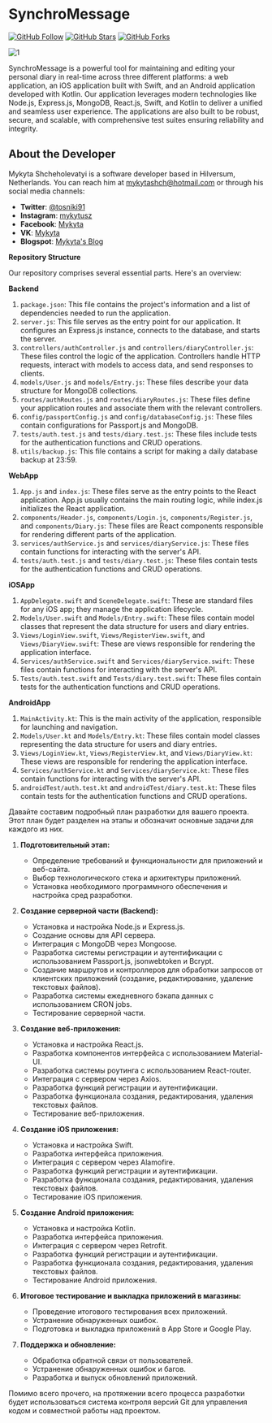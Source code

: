 
# SynchroMessage 

[![GitHub Follow](https://img.shields.io/github/followers/mykytashch?style=social)](https://github.com/mykytashch)
[![GitHub Stars](https://img.shields.io/github/stars/mykytashch/SynchroMessage)](https://github.com/mykytashch/SynchroMessage/stargazers)
[![GitHub Forks](https://img.shields.io/github/forks/mykytashch/SynchroMessage)](https://github.com/mykytashch/SynchroMessage/network)


![1](https://github.com/mykytashch/SynchroMessage/assets/129088502/d43e592a-9dbd-4580-a0ca-4da1534fe328)


SynchroMessage is a powerful tool for maintaining and editing your personal diary in real-time across three different platforms: a web application, an iOS application built with Swift, and an Android application developed with Kotlin. Our application leverages modern technologies like Node.js, Express.js, MongoDB, React.js, Swift, and Kotlin to deliver a unified and seamless user experience. The applications are also built to be robust, secure, and scalable, with comprehensive test suites ensuring reliability and integrity.


## About the Developer
Mykyta Shcheholevatyi is a software developer based in Hilversum, Netherlands. You can reach him at [mykytashch@hotmail.com](mailto:mykytashch@hotmail.com) or through his social media channels:

- **Twitter**: [@tosniki91](https://twitter.com/tosniki91)
- **Instagram**: [mykytusz](https://www.instagram.com/mykytusz/)
- **Facebook**: [Mykyta](https://www.facebook.com/profile.php?id=100028132133194)
- **VK**: [Mykyta](https://vk.com/mykyta4308)
- **Blogspot**: [Mykyta's Blog](https://mykytashc.blogspot.com)


**Repository Structure**

Our repository comprises several essential parts. Here's an overview:

**Backend**

1. `package.json`: This file contains the project's information and a list of dependencies needed to run the application.
2. `server.js`: This file serves as the entry point for our application. It configures an Express.js instance, connects to the database, and starts the server.
3. `controllers/authController.js` and `controllers/diaryController.js`: These files control the logic of the application. Controllers handle HTTP requests, interact with models to access data, and send responses to clients.
4. `models/User.js` and `models/Entry.js`: These files describe your data structure for MongoDB collections.
5. `routes/authRoutes.js` and `routes/diaryRoutes.js`: These files define your application routes and associate them with the relevant controllers.
6. `config/passportConfig.js` and `config/databaseConfig.js`: These files contain configurations for Passport.js and MongoDB.
7. `tests/auth.test.js` and `tests/diary.test.js`: These files include tests for the authentication functions and CRUD operations.
8. `utils/backup.js`: This file contains a script for making a daily database backup at 23:59.

**WebApp**

1. `App.js` and `index.js`: These files serve as the entry points to the React application. App.js usually contains the main routing logic, while index.js initializes the React application.
2. `components/Header.js`, `components/Login.js`, `components/Register.js`, and `components/Diary.js`: These files are React components responsible for rendering different parts of the application.
3. `services/authService.js` and `services/diaryService.js`: These files contain functions for interacting with the server's API.
4. `tests/auth.test.js` and `tests/diary.test.js`: These files contain tests for the authentication functions and CRUD operations.

**iOSApp**

1. `AppDelegate.swift` and `SceneDelegate.swift`: These are standard files for any iOS app; they manage the application lifecycle.
2. `Models/User.swift` and `Models/Entry.swift`: These files contain model classes that represent the data structure for users and diary entries.
3. `Views/LoginView.swift`, `Views/RegisterView.swift`, and `Views/DiaryView.swift`: These are views responsible for rendering the application interface.
4. `Services/authService.swift` and `Services/diaryService.swift`: These files contain functions for interacting with the server's API.
5. `Tests/auth.test.swift` and `Tests/diary.test.swift`: These files contain tests for the authentication functions and CRUD operations.

**AndroidApp**

1. `MainActivity.kt`: This is the main activity of the application, responsible for launching and navigation.
2. `Models/User.kt` and `Models/Entry.kt`: These files contain model classes representing the data structure for users and diary entries.
3. `Views/LoginView.kt`, `Views/RegisterView.kt`, and `Views/DiaryView.kt`: These views are responsible for rendering the application interface.
4. `Services/authService.kt` and `Services/diaryService.kt`: These files contain functions for interacting with the server's API.
5. `androidTest/auth.test.kt` and `androidTest/diary.test.kt`: These files contain tests for the authentication functions and CRUD operations.








Давайте составим подробный план разработки для вашего проекта. Этот план будет разделен на этапы и обозначит основные задачи для каждого из них.

1. **Подготовительный этап:**
   - Определение требований и функциональности для приложений и веб-сайта.
   - Выбор технологического стека и архитектуры приложений.
   - Установка необходимого программного обеспечения и настройка сред разработки.

2. **Создание серверной части (Backend):**
   - Установка и настройка Node.js и Express.js.
   - Создание основы для API сервера.
   - Интеграция с MongoDB через Mongoose.
   - Разработка системы регистрации и аутентификации с использованием Passport.js, jsonwebtoken и Bcrypt.
   - Создание маршрутов и контроллеров для обработки запросов от клиентских приложений (создание, редактирование, удаление текстовых файлов).
   - Разработка системы ежедневного бэкапа данных с использованием CRON jobs.
   - Тестирование серверной части.

3. **Создание веб-приложения:**
   - Установка и настройка React.js.
   - Разработка компонентов интерфейса с использованием Material-UI.
   - Разработка системы роутинга с использованием React-router.
   - Интеграция с сервером через Axios.
   - Разработка функций регистрации и аутентификации.
   - Разработка функционала создания, редактирования, удаления текстовых файлов.
   - Тестирование веб-приложения.

4. **Создание iOS приложения:**
   - Установка и настройка Swift.
   - Разработка интерфейса приложения.
   - Интеграция с сервером через Alamofire.
   - Разработка функций регистрации и аутентификации.
   - Разработка функционала создания, редактирования, удаления текстовых файлов.
   - Тестирование iOS приложения.

5. **Создание Android приложения:**
   - Установка и настройка Kotlin.
   - Разработка интерфейса приложения.
   - Интеграция с сервером через Retrofit.
   - Разработка функций регистрации и аутентификации.
   - Разработка функционала создания, редактирования, удаления текстовых файлов.
   - Тестирование Android приложения.

6. **Итоговое тестирование и выкладка приложений в магазины:**
   - Проведение итогового тестирования всех приложений.
   - Устранение обнаруженных ошибок.
   - Подготовка и выкладка приложений в App Store и Google Play.

7. **Поддержка и обновление:**
   - Обработка обратной связи от пользователей.
   - Устранение обнаруженных ошибок и багов.
   - Разработка и выпуск обновлений приложений.

Помимо всего прочего, на протяжении всего процесса разработки будет использоваться система контроля версий Git для управления кодом и совместной работы над проектом.
